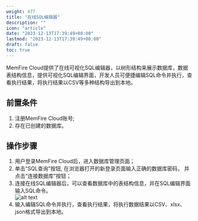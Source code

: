 ```yaml
---
weight: 477
title: "在线SQL编辑器"
description: ""
icon: "article"
date: "2023-12-13T17:39:49+08:00"
lastmod: "2023-12-13T17:39:49+08:00"
draft: false
toc: true
---
```




MemFire Cloud提供了在线可视化SQL编辑器，以树形结构来展示数据库，数据表结构信息，提供可视化SQL编辑界面，开发人员可便捷编辑SQL命令并执行，查看执行结果，将执行结果以CSV等多种结构导出到本地。

## 前置条件
1. 注册MemFire Cloud账号;   
2. 存在已创建的数据库。   

## 操作步骤
1. 用户登录MemFire Cloud后，进入数据库管理页面；  
2. 单击“SQL查询”按钮, 在浏览器打开的新登录页面输入正确的数据库密码， 并点击“连接数据库”按钮；
3. 连接在线SQL编辑器后，可以查看数据库中的表结构信息，并在SQL编辑界面输入SQL命令。  
 ![alt text](../_media/sql-editor.png) 
4. 输入编辑SQL命令并执行，查看执行结果，将执行数据结果以CSV、xlsx、json格式导出到本地。